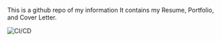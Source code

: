 This is a github repo of my information
It contains my Resume, Portfolio, and Cover Letter.

![CI/CD](https://github.com/ahmadmarhaba/ahmadmarhaba.github.io/workflows/CI/CD/badge.svg)